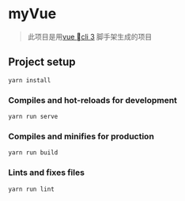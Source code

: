 # myVue

> 此项目是用[vue cli 3](https://cli.vuejs.org/zh/guide/) 脚手架生成的项目

## Project setup
```
yarn install
```

### Compiles and hot-reloads for development
```
yarn run serve
```

### Compiles and minifies for production
```
yarn run build
```

### Lints and fixes files
```
yarn run lint
```
